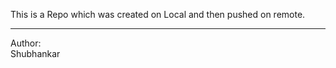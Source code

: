 <p>This is a Repo which was created on Local and then pushed on remote.</p>
<hr>
<p>Author:
<br>
Shubhankar</p>